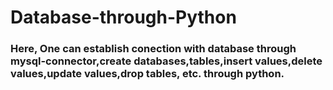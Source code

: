 # Database-through-Python

### Here, One can establish conection with database through mysql-connector,create databases,tables,insert values,delete values,update values,drop tables, etc. through python.
